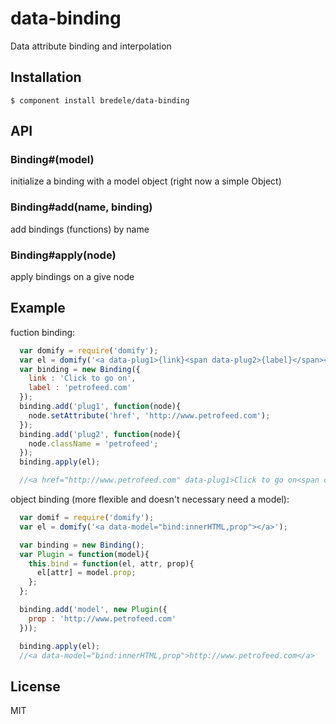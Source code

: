 
# data-binding

  Data attribute binding and interpolation

## Installation

    $ component install bredele/data-binding

## API

### Binding#(model)

  initialize a binding with a model object (right now a simple Object)

### Binding#add(name, binding)

  add bindings (functions) by name

### Binding#apply(node)

  apply bindings on a give node

## Example

fuction binding:
```js
  var domify = require('domify');
  var el = domify('<a data-plug1>{link}<span data-plug2>{label}</span></a>');
  var binding = new Binding({
    link : 'Click to go on',
    label : 'petrofeed.com'
  });
  binding.add('plug1', function(node){
    node.setAttribute('href', 'http://www.petrofeed.com');
  });
  binding.add('plug2', function(node){
    node.className = 'petrofeed';
  });
  binding.apply(el);

  //<a href="http://www.petrofeed.com" data-plug1>Click to go on<span class="petrofeed" data-plug2>petrofeed.com</span></a>
```

object binding (more flexible and doesn't necessary need a model):
```js
  var domif = require('domify');
  var el = domify('<a data-model="bind:innerHTML,prop"></a>');

  var binding = new Binding();
  var Plugin = function(model){
    this.bind = function(el, attr, prop){
      el[attr] = model.prop;
    };
  };

  binding.add('model', new Plugin({
    prop : 'http://www.petrofeed.com'
  }));

  binding.apply(el);
  //<a data-model="bind:innerHTML,prop">http://www.petrofeed.com</a>
```

## License

  MIT
